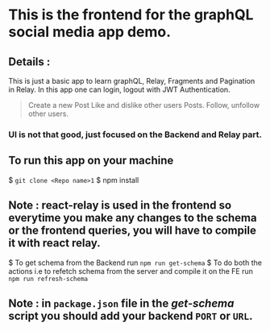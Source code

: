 # This is the frontend for the graphQL social media app demo.

## Details :

This is just a basic app to learn graphQL, Relay, Fragments and Pagination in Relay.
In this app one can login, logout with JWT Authentication.

> Create a new Post
> Like and dislike other users Posts.
> Follow, unfollow other users.

### UI is not that good, just focused on the Backend and Relay part.

## To run this app on your machine

$ `git clone <Repo name>1`
$ npm install

## Note : react-relay is used in the frontend so everytime you make any changes to the schema or the frontend queries, you will have to compile it with react relay.

$ To get schema from the Backend run `npm run get-schema`
$ To do both the actions i.e to refetch schema from the server and compile it on the FE run `npm run refresh-schema`

## Note : in `package.json` file in the *get-schema* script you should add your backend `PORT` or `URL`.
